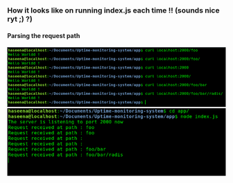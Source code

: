 ### How it looks like on running index.js each time !! (sounds nice ryt ;) ?)


#### Parsing the request path
<img src="img/curl1.png"/>
 
<img src="img/listen1.png"/>
